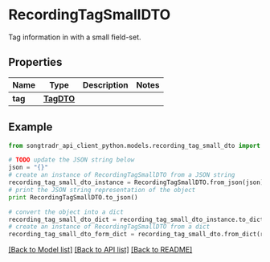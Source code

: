 # RecordingTagSmallDTO

Tag information in with a small field-set.

## Properties
Name | Type | Description | Notes
------------ | ------------- | ------------- | -------------
**tag** | [**TagDTO**](TagDTO.md) |  | 

## Example

```python
from songtradr_api_client_python.models.recording_tag_small_dto import RecordingTagSmallDTO

# TODO update the JSON string below
json = "{}"
# create an instance of RecordingTagSmallDTO from a JSON string
recording_tag_small_dto_instance = RecordingTagSmallDTO.from_json(json)
# print the JSON string representation of the object
print RecordingTagSmallDTO.to_json()

# convert the object into a dict
recording_tag_small_dto_dict = recording_tag_small_dto_instance.to_dict()
# create an instance of RecordingTagSmallDTO from a dict
recording_tag_small_dto_form_dict = recording_tag_small_dto.from_dict(recording_tag_small_dto_dict)
```
[[Back to Model list]](../README.md#documentation-for-models) [[Back to API list]](../README.md#documentation-for-api-endpoints) [[Back to README]](../README.md)


